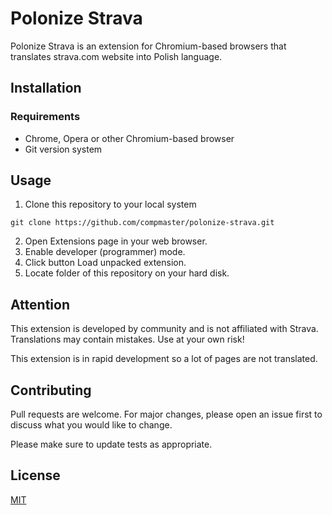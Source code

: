 # Polonize Strava

Polonize Strava is an extension for Chromium-based browsers that translates strava.com website into Polish language.

## Installation

### Requirements
* Chrome, Opera or other Chromium-based browser
* Git version system

## Usage
1. Clone this repository to your local system
```git
git clone https://github.com/compmaster/polonize-strava.git
```
2. Open Extensions page in your web browser.
3. Enable developer (programmer) mode.
4. Click button Load unpacked extension.
5. Locate folder of this repository on your hard disk.

## Attention
This extension is developed by community and is not affiliated with Strava. Translations may contain mistakes. Use at your own risk! 

This extension is in rapid development so a lot of pages are not translated.

## Contributing
Pull requests are welcome. For major changes, please open an issue first to discuss what you would like to change.

Please make sure to update tests as appropriate.

## License
[MIT](https://choosealicense.com/licenses/mit/)